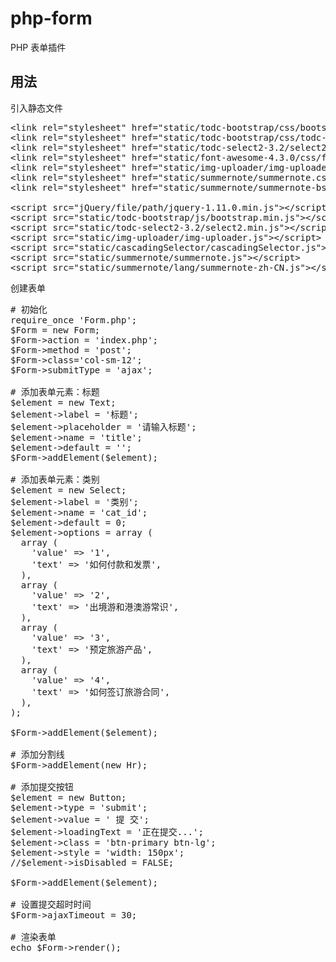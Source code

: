# php-form
PHP 表单插件

## 用法
引入静态文件
<pre>
&lt;link rel="stylesheet" href="static/todc-bootstrap/css/bootstrap.min.css"/&gt;
&lt;link rel="stylesheet" href="static/todc-bootstrap/css/todc-bootstrap.min.css"/&gt;
&lt;link rel="stylesheet" href="static/todc-select2-3.2/select2.css"/&gt;
&lt;link rel="stylesheet" href="static/font-awesome-4.3.0/css/font-awesome.min.css"/&gt;
&lt;link rel="stylesheet" href="static/img-uploader/img-uploader.min.css"/&gt;
&lt;link rel="stylesheet" href="static/summernote/summernote.css"/&gt;
&lt;link rel="stylesheet" href="static/summernote/summernote-bs3.css"/&gt;

&lt;script src="jQuery/file/path/jquery-1.11.0.min.js"&gt;&lt;/script&gt;
&lt;script src="static/todc-bootstrap/js/bootstrap.min.js"&gt;&lt;/script&gt;
&lt;script src="static/todc-select2-3.2/select2.min.js"&gt;&lt;/script&gt;
&lt;script src="static/img-uploader/img-uploader.js"&gt;&lt;/script&gt;
&lt;script src="static/cascadingSelector/cascadingSelector.js"&gt;&lt;/script&gt;
&lt;script src="static/summernote/summernote.js"&gt;&lt;/script&gt;
&lt;script src="static/summernote/lang/summernote-zh-CN.js"&gt;&lt;/script&gt;
</pre>

创建表单
<pre>
# 初始化
require_once 'Form.php';
$Form = new Form;
$Form->action = 'index.php';
$Form->method = 'post';
$Form->class='col-sm-12';
$Form->submitType = 'ajax';

# 添加表单元素：标题
$element = new Text;
$element->label = '标题';
$element->placeholder = '请输入标题';
$element->name = 'title';
$element->default = '';
$Form->addElement($element);

# 添加表单元素：类别
$element = new Select;
$element->label = '类别';
$element->name = 'cat_id';
$element->default = 0;
$element->options = array (
  array (
    'value' => '1',
    'text' => '如何付款和发票',
  ),
  array (
    'value' => '2',
    'text' => '出境游和港澳游常识',
  ),
  array (
    'value' => '3',
    'text' => '预定旅游产品',
  ),
  array (
    'value' => '4',
    'text' => '如何签订旅游合同',
  ),
);

$Form->addElement($element);

# 添加分割线
$Form->addElement(new Hr);

# 添加提交按钮
$element = new Button;
$element->type = 'submit';
$element->value = '<i class="glyphicon glyphicon-ok"></i> 提&nbsp;交';
$element->loadingText = '正在提交...';
$element->class = 'btn-primary btn-lg';
$element->style = 'width: 150px';
//$element->isDisabled = FALSE;

$Form->addElement($element);

# 设置提交超时时间
$Form->ajaxTimeout = 30;

# 渲染表单
echo $Form->render();
</pre>
